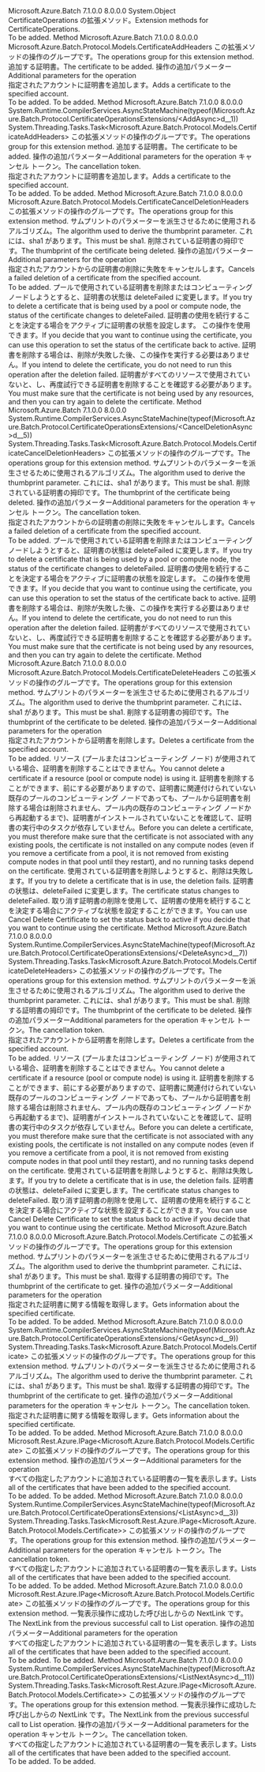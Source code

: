 <Type Name="CertificateOperationsExtensions" FullName="Microsoft.Azure.Batch.Protocol.CertificateOperationsExtensions">
  <TypeSignature Language="C#" Value="public static class CertificateOperationsExtensions" />
  <TypeSignature Language="ILAsm" Value=".class public auto ansi abstract sealed beforefieldinit CertificateOperationsExtensions extends System.Object" />
  <TypeSignature Language="DocId" Value="T:Microsoft.Azure.Batch.Protocol.CertificateOperationsExtensions" />
  <TypeSignature Language="VB.NET" Value="Public Module CertificateOperationsExtensions" />
  <TypeSignature Language="F#" Value="type CertificateOperationsExtensions = class" />
  <AssemblyInfo>
    <AssemblyName>Microsoft.Azure.Batch</AssemblyName>
    <AssemblyVersion>7.1.0.0</AssemblyVersion>
    <AssemblyVersion>8.0.0.0</AssemblyVersion>
  </AssemblyInfo>
  <Base>
    <BaseTypeName>System.Object</BaseTypeName>
  </Base>
  <Interfaces />
  <Docs>
    <summary>
            <span data-ttu-id="1b893-101">CertificateOperations の拡張メソッド。</span><span class="sxs-lookup"><span data-stu-id="1b893-101">Extension methods for CertificateOperations.</span></span>
            </summary>
    <remarks>To be added.</remarks>
  </Docs>
  <Members>
    <Member MemberName="Add">
      <MemberSignature Language="C#" Value="public static Microsoft.Azure.Batch.Protocol.Models.CertificateAddHeaders Add (this Microsoft.Azure.Batch.Protocol.ICertificateOperations operations, Microsoft.Azure.Batch.Protocol.Models.CertificateAddParameter certificate, Microsoft.Azure.Batch.Protocol.Models.CertificateAddOptions certificateAddOptions = null);" />
      <MemberSignature Language="ILAsm" Value=".method public static hidebysig class Microsoft.Azure.Batch.Protocol.Models.CertificateAddHeaders Add(class Microsoft.Azure.Batch.Protocol.ICertificateOperations operations, class Microsoft.Azure.Batch.Protocol.Models.CertificateAddParameter certificate, class Microsoft.Azure.Batch.Protocol.Models.CertificateAddOptions certificateAddOptions) cil managed" />
      <MemberSignature Language="DocId" Value="M:Microsoft.Azure.Batch.Protocol.CertificateOperationsExtensions.Add(Microsoft.Azure.Batch.Protocol.ICertificateOperations,Microsoft.Azure.Batch.Protocol.Models.CertificateAddParameter,Microsoft.Azure.Batch.Protocol.Models.CertificateAddOptions)" />
      <MemberSignature Language="F#" Value="static member Add : Microsoft.Azure.Batch.Protocol.ICertificateOperations * Microsoft.Azure.Batch.Protocol.Models.CertificateAddParameter * Microsoft.Azure.Batch.Protocol.Models.CertificateAddOptions -&gt; Microsoft.Azure.Batch.Protocol.Models.CertificateAddHeaders" Usage="Microsoft.Azure.Batch.Protocol.CertificateOperationsExtensions.Add (operations, certificate, certificateAddOptions)" />
      <MemberType>Method</MemberType>
      <AssemblyInfo>
        <AssemblyName>Microsoft.Azure.Batch</AssemblyName>
        <AssemblyVersion>7.1.0.0</AssemblyVersion>
        <AssemblyVersion>8.0.0.0</AssemblyVersion>
      </AssemblyInfo>
      <ReturnValue>
        <ReturnType>Microsoft.Azure.Batch.Protocol.Models.CertificateAddHeaders</ReturnType>
      </ReturnValue>
      <Parameters>
        <Parameter Name="operations" Type="Microsoft.Azure.Batch.Protocol.ICertificateOperations" RefType="this" />
        <Parameter Name="certificate" Type="Microsoft.Azure.Batch.Protocol.Models.CertificateAddParameter" />
        <Parameter Name="certificateAddOptions" Type="Microsoft.Azure.Batch.Protocol.Models.CertificateAddOptions" />
      </Parameters>
      <Docs>
        <param name="operations">
            <span data-ttu-id="1b893-102">この拡張メソッドの操作のグループです。</span><span class="sxs-lookup"><span data-stu-id="1b893-102">The operations group for this extension method.</span></span>
            </param>
        <param name="certificate">
            <span data-ttu-id="1b893-103">追加する証明書。</span><span class="sxs-lookup"><span data-stu-id="1b893-103">The certificate to be added.</span></span>
            </param>
        <param name="certificateAddOptions">
            <span data-ttu-id="1b893-104">操作の追加パラメーター</span><span class="sxs-lookup"><span data-stu-id="1b893-104">Additional parameters for the operation</span></span>
            </param>
        <summary>
            <span data-ttu-id="1b893-105">指定されたアカウントに証明書を追加します。</span><span class="sxs-lookup"><span data-stu-id="1b893-105">Adds a certificate to the specified account.</span></span>
            </summary>
        <returns>To be added.</returns>
        <remarks>To be added.</remarks>
      </Docs>
    </Member>
    <Member MemberName="AddAsync">
      <MemberSignature Language="C#" Value="public static System.Threading.Tasks.Task&lt;Microsoft.Azure.Batch.Protocol.Models.CertificateAddHeaders&gt; AddAsync (this Microsoft.Azure.Batch.Protocol.ICertificateOperations operations, Microsoft.Azure.Batch.Protocol.Models.CertificateAddParameter certificate, Microsoft.Azure.Batch.Protocol.Models.CertificateAddOptions certificateAddOptions = null, System.Threading.CancellationToken cancellationToken = null);" />
      <MemberSignature Language="ILAsm" Value=".method public static hidebysig class System.Threading.Tasks.Task`1&lt;class Microsoft.Azure.Batch.Protocol.Models.CertificateAddHeaders&gt; AddAsync(class Microsoft.Azure.Batch.Protocol.ICertificateOperations operations, class Microsoft.Azure.Batch.Protocol.Models.CertificateAddParameter certificate, class Microsoft.Azure.Batch.Protocol.Models.CertificateAddOptions certificateAddOptions, valuetype System.Threading.CancellationToken cancellationToken) cil managed" />
      <MemberSignature Language="DocId" Value="M:Microsoft.Azure.Batch.Protocol.CertificateOperationsExtensions.AddAsync(Microsoft.Azure.Batch.Protocol.ICertificateOperations,Microsoft.Azure.Batch.Protocol.Models.CertificateAddParameter,Microsoft.Azure.Batch.Protocol.Models.CertificateAddOptions,System.Threading.CancellationToken)" />
      <MemberSignature Language="F#" Value="static member AddAsync : Microsoft.Azure.Batch.Protocol.ICertificateOperations * Microsoft.Azure.Batch.Protocol.Models.CertificateAddParameter * Microsoft.Azure.Batch.Protocol.Models.CertificateAddOptions * System.Threading.CancellationToken -&gt; System.Threading.Tasks.Task&lt;Microsoft.Azure.Batch.Protocol.Models.CertificateAddHeaders&gt;" Usage="Microsoft.Azure.Batch.Protocol.CertificateOperationsExtensions.AddAsync (operations, certificate, certificateAddOptions, cancellationToken)" />
      <MemberType>Method</MemberType>
      <AssemblyInfo>
        <AssemblyName>Microsoft.Azure.Batch</AssemblyName>
        <AssemblyVersion>7.1.0.0</AssemblyVersion>
        <AssemblyVersion>8.0.0.0</AssemblyVersion>
      </AssemblyInfo>
      <Attributes>
        <Attribute>
          <AttributeName>System.Runtime.CompilerServices.AsyncStateMachine(typeof(Microsoft.Azure.Batch.Protocol.CertificateOperationsExtensions/&lt;AddAsync&gt;d__1))</AttributeName>
        </Attribute>
      </Attributes>
      <ReturnValue>
        <ReturnType>System.Threading.Tasks.Task&lt;Microsoft.Azure.Batch.Protocol.Models.CertificateAddHeaders&gt;</ReturnType>
      </ReturnValue>
      <Parameters>
        <Parameter Name="operations" Type="Microsoft.Azure.Batch.Protocol.ICertificateOperations" RefType="this" />
        <Parameter Name="certificate" Type="Microsoft.Azure.Batch.Protocol.Models.CertificateAddParameter" />
        <Parameter Name="certificateAddOptions" Type="Microsoft.Azure.Batch.Protocol.Models.CertificateAddOptions" />
        <Parameter Name="cancellationToken" Type="System.Threading.CancellationToken" />
      </Parameters>
      <Docs>
        <param name="operations">
            <span data-ttu-id="1b893-106">この拡張メソッドの操作のグループです。</span><span class="sxs-lookup"><span data-stu-id="1b893-106">The operations group for this extension method.</span></span>
            </param>
        <param name="certificate">
            <span data-ttu-id="1b893-107">追加する証明書。</span><span class="sxs-lookup"><span data-stu-id="1b893-107">The certificate to be added.</span></span>
            </param>
        <param name="certificateAddOptions">
            <span data-ttu-id="1b893-108">操作の追加パラメーター</span><span class="sxs-lookup"><span data-stu-id="1b893-108">Additional parameters for the operation</span></span>
            </param>
        <param name="cancellationToken">
            <span data-ttu-id="1b893-109">キャンセル トークン。</span><span class="sxs-lookup"><span data-stu-id="1b893-109">The cancellation token.</span></span>
            </param>
        <summary>
            <span data-ttu-id="1b893-110">指定されたアカウントに証明書を追加します。</span><span class="sxs-lookup"><span data-stu-id="1b893-110">Adds a certificate to the specified account.</span></span>
            </summary>
        <returns>To be added.</returns>
        <remarks>To be added.</remarks>
      </Docs>
    </Member>
    <Member MemberName="CancelDeletion">
      <MemberSignature Language="C#" Value="public static Microsoft.Azure.Batch.Protocol.Models.CertificateCancelDeletionHeaders CancelDeletion (this Microsoft.Azure.Batch.Protocol.ICertificateOperations operations, string thumbprintAlgorithm, string thumbprint, Microsoft.Azure.Batch.Protocol.Models.CertificateCancelDeletionOptions certificateCancelDeletionOptions = null);" />
      <MemberSignature Language="ILAsm" Value=".method public static hidebysig class Microsoft.Azure.Batch.Protocol.Models.CertificateCancelDeletionHeaders CancelDeletion(class Microsoft.Azure.Batch.Protocol.ICertificateOperations operations, string thumbprintAlgorithm, string thumbprint, class Microsoft.Azure.Batch.Protocol.Models.CertificateCancelDeletionOptions certificateCancelDeletionOptions) cil managed" />
      <MemberSignature Language="DocId" Value="M:Microsoft.Azure.Batch.Protocol.CertificateOperationsExtensions.CancelDeletion(Microsoft.Azure.Batch.Protocol.ICertificateOperations,System.String,System.String,Microsoft.Azure.Batch.Protocol.Models.CertificateCancelDeletionOptions)" />
      <MemberSignature Language="F#" Value="static member CancelDeletion : Microsoft.Azure.Batch.Protocol.ICertificateOperations * string * string * Microsoft.Azure.Batch.Protocol.Models.CertificateCancelDeletionOptions -&gt; Microsoft.Azure.Batch.Protocol.Models.CertificateCancelDeletionHeaders" Usage="Microsoft.Azure.Batch.Protocol.CertificateOperationsExtensions.CancelDeletion (operations, thumbprintAlgorithm, thumbprint, certificateCancelDeletionOptions)" />
      <MemberType>Method</MemberType>
      <AssemblyInfo>
        <AssemblyName>Microsoft.Azure.Batch</AssemblyName>
        <AssemblyVersion>7.1.0.0</AssemblyVersion>
        <AssemblyVersion>8.0.0.0</AssemblyVersion>
      </AssemblyInfo>
      <ReturnValue>
        <ReturnType>Microsoft.Azure.Batch.Protocol.Models.CertificateCancelDeletionHeaders</ReturnType>
      </ReturnValue>
      <Parameters>
        <Parameter Name="operations" Type="Microsoft.Azure.Batch.Protocol.ICertificateOperations" RefType="this" />
        <Parameter Name="thumbprintAlgorithm" Type="System.String" />
        <Parameter Name="thumbprint" Type="System.String" />
        <Parameter Name="certificateCancelDeletionOptions" Type="Microsoft.Azure.Batch.Protocol.Models.CertificateCancelDeletionOptions" />
      </Parameters>
      <Docs>
        <param name="operations">
            <span data-ttu-id="1b893-111">この拡張メソッドの操作のグループです。</span><span class="sxs-lookup"><span data-stu-id="1b893-111">The operations group for this extension method.</span></span>
            </param>
        <param name="thumbprintAlgorithm">
            <span data-ttu-id="1b893-112">サムプリントのパラメーターを派生させるために使用されるアルゴリズム。</span><span class="sxs-lookup"><span data-stu-id="1b893-112">The algorithm used to derive the thumbprint parameter.</span></span> <span data-ttu-id="1b893-113">これには、sha1 があります。</span><span class="sxs-lookup"><span data-stu-id="1b893-113">This must be sha1.</span></span>
            </param>
        <param name="thumbprint">
            <span data-ttu-id="1b893-114">削除されている証明書の拇印です。</span><span class="sxs-lookup"><span data-stu-id="1b893-114">The thumbprint of the certificate being deleted.</span></span>
            </param>
        <param name="certificateCancelDeletionOptions">
            <span data-ttu-id="1b893-115">操作の追加パラメーター</span><span class="sxs-lookup"><span data-stu-id="1b893-115">Additional parameters for the operation</span></span>
            </param>
        <summary>
            <span data-ttu-id="1b893-116">指定されたアカウントからの証明書の削除に失敗をキャンセルします。</span><span class="sxs-lookup"><span data-stu-id="1b893-116">Cancels a failed deletion of a certificate from the specified account.</span></span>
            </summary>
        <returns>To be added.</returns>
        <remarks>
            <span data-ttu-id="1b893-117">プールで使用されている証明書を削除またはコンピューティング ノードしようとすると、証明書の状態は deleteFailed に変更します。</span><span class="sxs-lookup"><span data-stu-id="1b893-117">If you try to delete a certificate that is being used by a pool or compute node, the status of the certificate changes to deleteFailed.</span></span> <span data-ttu-id="1b893-118">証明書の使用を続行することを決定する場合をアクティブに証明書の状態を設定します。 この操作を使用できます。</span><span class="sxs-lookup"><span data-stu-id="1b893-118">If you decide that you want to continue using the certificate, you can use this operation to set the status of the certificate back to active.</span></span> <span data-ttu-id="1b893-119">証明書を削除する場合は、削除が失敗した後、この操作を実行する必要はありません。</span><span class="sxs-lookup"><span data-stu-id="1b893-119">If you intend to delete the certificate, you do not need to run this operation after the deletion failed.</span></span> <span data-ttu-id="1b893-120">証明書がすべてのリソースで使用されていないと、し、再度試行できる証明書を削除することを確認する必要があります。</span><span class="sxs-lookup"><span data-stu-id="1b893-120">You must make sure that the certificate is not being used by any resources, and then you can try again to delete the certificate.</span></span>
            </remarks>
      </Docs>
    </Member>
    <Member MemberName="CancelDeletionAsync">
      <MemberSignature Language="C#" Value="public static System.Threading.Tasks.Task&lt;Microsoft.Azure.Batch.Protocol.Models.CertificateCancelDeletionHeaders&gt; CancelDeletionAsync (this Microsoft.Azure.Batch.Protocol.ICertificateOperations operations, string thumbprintAlgorithm, string thumbprint, Microsoft.Azure.Batch.Protocol.Models.CertificateCancelDeletionOptions certificateCancelDeletionOptions = null, System.Threading.CancellationToken cancellationToken = null);" />
      <MemberSignature Language="ILAsm" Value=".method public static hidebysig class System.Threading.Tasks.Task`1&lt;class Microsoft.Azure.Batch.Protocol.Models.CertificateCancelDeletionHeaders&gt; CancelDeletionAsync(class Microsoft.Azure.Batch.Protocol.ICertificateOperations operations, string thumbprintAlgorithm, string thumbprint, class Microsoft.Azure.Batch.Protocol.Models.CertificateCancelDeletionOptions certificateCancelDeletionOptions, valuetype System.Threading.CancellationToken cancellationToken) cil managed" />
      <MemberSignature Language="DocId" Value="M:Microsoft.Azure.Batch.Protocol.CertificateOperationsExtensions.CancelDeletionAsync(Microsoft.Azure.Batch.Protocol.ICertificateOperations,System.String,System.String,Microsoft.Azure.Batch.Protocol.Models.CertificateCancelDeletionOptions,System.Threading.CancellationToken)" />
      <MemberSignature Language="F#" Value="static member CancelDeletionAsync : Microsoft.Azure.Batch.Protocol.ICertificateOperations * string * string * Microsoft.Azure.Batch.Protocol.Models.CertificateCancelDeletionOptions * System.Threading.CancellationToken -&gt; System.Threading.Tasks.Task&lt;Microsoft.Azure.Batch.Protocol.Models.CertificateCancelDeletionHeaders&gt;" Usage="Microsoft.Azure.Batch.Protocol.CertificateOperationsExtensions.CancelDeletionAsync (operations, thumbprintAlgorithm, thumbprint, certificateCancelDeletionOptions, cancellationToken)" />
      <MemberType>Method</MemberType>
      <AssemblyInfo>
        <AssemblyName>Microsoft.Azure.Batch</AssemblyName>
        <AssemblyVersion>7.1.0.0</AssemblyVersion>
        <AssemblyVersion>8.0.0.0</AssemblyVersion>
      </AssemblyInfo>
      <Attributes>
        <Attribute>
          <AttributeName>System.Runtime.CompilerServices.AsyncStateMachine(typeof(Microsoft.Azure.Batch.Protocol.CertificateOperationsExtensions/&lt;CancelDeletionAsync&gt;d__5))</AttributeName>
        </Attribute>
      </Attributes>
      <ReturnValue>
        <ReturnType>System.Threading.Tasks.Task&lt;Microsoft.Azure.Batch.Protocol.Models.CertificateCancelDeletionHeaders&gt;</ReturnType>
      </ReturnValue>
      <Parameters>
        <Parameter Name="operations" Type="Microsoft.Azure.Batch.Protocol.ICertificateOperations" RefType="this" />
        <Parameter Name="thumbprintAlgorithm" Type="System.String" />
        <Parameter Name="thumbprint" Type="System.String" />
        <Parameter Name="certificateCancelDeletionOptions" Type="Microsoft.Azure.Batch.Protocol.Models.CertificateCancelDeletionOptions" />
        <Parameter Name="cancellationToken" Type="System.Threading.CancellationToken" />
      </Parameters>
      <Docs>
        <param name="operations">
            <span data-ttu-id="1b893-121">この拡張メソッドの操作のグループです。</span><span class="sxs-lookup"><span data-stu-id="1b893-121">The operations group for this extension method.</span></span>
            </param>
        <param name="thumbprintAlgorithm">
            <span data-ttu-id="1b893-122">サムプリントのパラメーターを派生させるために使用されるアルゴリズム。</span><span class="sxs-lookup"><span data-stu-id="1b893-122">The algorithm used to derive the thumbprint parameter.</span></span> <span data-ttu-id="1b893-123">これには、sha1 があります。</span><span class="sxs-lookup"><span data-stu-id="1b893-123">This must be sha1.</span></span>
            </param>
        <param name="thumbprint">
            <span data-ttu-id="1b893-124">削除されている証明書の拇印です。</span><span class="sxs-lookup"><span data-stu-id="1b893-124">The thumbprint of the certificate being deleted.</span></span>
            </param>
        <param name="certificateCancelDeletionOptions">
            <span data-ttu-id="1b893-125">操作の追加パラメーター</span><span class="sxs-lookup"><span data-stu-id="1b893-125">Additional parameters for the operation</span></span>
            </param>
        <param name="cancellationToken">
            <span data-ttu-id="1b893-126">キャンセル トークン。</span><span class="sxs-lookup"><span data-stu-id="1b893-126">The cancellation token.</span></span>
            </param>
        <summary>
            <span data-ttu-id="1b893-127">指定されたアカウントからの証明書の削除に失敗をキャンセルします。</span><span class="sxs-lookup"><span data-stu-id="1b893-127">Cancels a failed deletion of a certificate from the specified account.</span></span>
            </summary>
        <returns>To be added.</returns>
        <remarks>
            <span data-ttu-id="1b893-128">プールで使用されている証明書を削除またはコンピューティング ノードしようとすると、証明書の状態は deleteFailed に変更します。</span><span class="sxs-lookup"><span data-stu-id="1b893-128">If you try to delete a certificate that is being used by a pool or compute node, the status of the certificate changes to deleteFailed.</span></span> <span data-ttu-id="1b893-129">証明書の使用を続行することを決定する場合をアクティブに証明書の状態を設定します。 この操作を使用できます。</span><span class="sxs-lookup"><span data-stu-id="1b893-129">If you decide that you want to continue using the certificate, you can use this operation to set the status of the certificate back to active.</span></span> <span data-ttu-id="1b893-130">証明書を削除する場合は、削除が失敗した後、この操作を実行する必要はありません。</span><span class="sxs-lookup"><span data-stu-id="1b893-130">If you intend to delete the certificate, you do not need to run this operation after the deletion failed.</span></span> <span data-ttu-id="1b893-131">証明書がすべてのリソースで使用されていないと、し、再度試行できる証明書を削除することを確認する必要があります。</span><span class="sxs-lookup"><span data-stu-id="1b893-131">You must make sure that the certificate is not being used by any resources, and then you can try again to delete the certificate.</span></span>
            </remarks>
      </Docs>
    </Member>
    <Member MemberName="Delete">
      <MemberSignature Language="C#" Value="public static Microsoft.Azure.Batch.Protocol.Models.CertificateDeleteHeaders Delete (this Microsoft.Azure.Batch.Protocol.ICertificateOperations operations, string thumbprintAlgorithm, string thumbprint, Microsoft.Azure.Batch.Protocol.Models.CertificateDeleteOptions certificateDeleteOptions = null);" />
      <MemberSignature Language="ILAsm" Value=".method public static hidebysig class Microsoft.Azure.Batch.Protocol.Models.CertificateDeleteHeaders Delete(class Microsoft.Azure.Batch.Protocol.ICertificateOperations operations, string thumbprintAlgorithm, string thumbprint, class Microsoft.Azure.Batch.Protocol.Models.CertificateDeleteOptions certificateDeleteOptions) cil managed" />
      <MemberSignature Language="DocId" Value="M:Microsoft.Azure.Batch.Protocol.CertificateOperationsExtensions.Delete(Microsoft.Azure.Batch.Protocol.ICertificateOperations,System.String,System.String,Microsoft.Azure.Batch.Protocol.Models.CertificateDeleteOptions)" />
      <MemberSignature Language="F#" Value="static member Delete : Microsoft.Azure.Batch.Protocol.ICertificateOperations * string * string * Microsoft.Azure.Batch.Protocol.Models.CertificateDeleteOptions -&gt; Microsoft.Azure.Batch.Protocol.Models.CertificateDeleteHeaders" Usage="Microsoft.Azure.Batch.Protocol.CertificateOperationsExtensions.Delete (operations, thumbprintAlgorithm, thumbprint, certificateDeleteOptions)" />
      <MemberType>Method</MemberType>
      <AssemblyInfo>
        <AssemblyName>Microsoft.Azure.Batch</AssemblyName>
        <AssemblyVersion>7.1.0.0</AssemblyVersion>
        <AssemblyVersion>8.0.0.0</AssemblyVersion>
      </AssemblyInfo>
      <ReturnValue>
        <ReturnType>Microsoft.Azure.Batch.Protocol.Models.CertificateDeleteHeaders</ReturnType>
      </ReturnValue>
      <Parameters>
        <Parameter Name="operations" Type="Microsoft.Azure.Batch.Protocol.ICertificateOperations" RefType="this" />
        <Parameter Name="thumbprintAlgorithm" Type="System.String" />
        <Parameter Name="thumbprint" Type="System.String" />
        <Parameter Name="certificateDeleteOptions" Type="Microsoft.Azure.Batch.Protocol.Models.CertificateDeleteOptions" />
      </Parameters>
      <Docs>
        <param name="operations">
            <span data-ttu-id="1b893-132">この拡張メソッドの操作のグループです。</span><span class="sxs-lookup"><span data-stu-id="1b893-132">The operations group for this extension method.</span></span>
            </param>
        <param name="thumbprintAlgorithm">
            <span data-ttu-id="1b893-133">サムプリントのパラメーターを派生させるために使用されるアルゴリズム。</span><span class="sxs-lookup"><span data-stu-id="1b893-133">The algorithm used to derive the thumbprint parameter.</span></span> <span data-ttu-id="1b893-134">これには、sha1 があります。</span><span class="sxs-lookup"><span data-stu-id="1b893-134">This must be sha1.</span></span>
            </param>
        <param name="thumbprint">
            <span data-ttu-id="1b893-135">削除する証明書の拇印です。</span><span class="sxs-lookup"><span data-stu-id="1b893-135">The thumbprint of the certificate to be deleted.</span></span>
            </param>
        <param name="certificateDeleteOptions">
            <span data-ttu-id="1b893-136">操作の追加パラメーター</span><span class="sxs-lookup"><span data-stu-id="1b893-136">Additional parameters for the operation</span></span>
            </param>
        <summary>
            <span data-ttu-id="1b893-137">指定されたアカウントから証明書を削除します。</span><span class="sxs-lookup"><span data-stu-id="1b893-137">Deletes a certificate from the specified account.</span></span>
            </summary>
        <returns>To be added.</returns>
        <remarks>
            <span data-ttu-id="1b893-138">リソース (プールまたはコンピューティング ノード) が使用されている場合、証明書を削除することはできません。</span><span class="sxs-lookup"><span data-stu-id="1b893-138">You cannot delete a certificate if a resource (pool or compute node) is using it.</span></span> <span data-ttu-id="1b893-139">証明書を削除することができます、前にする必要がありますので、証明書に関連付けられていない既存のプールのコンピューティング ノードであっても、プールから証明書を削除する場合は削除されません、プール内の既存のコンピューティング ノードから再起動するまで)、証明書がインストールされていないことを確認して、証明書の実行中のタスクが依存していません。</span><span class="sxs-lookup"><span data-stu-id="1b893-139">Before you can delete a certificate, you must therefore make sure that the certificate is not associated with any existing pools, the certificate is not installed on any compute nodes (even if you remove a certificate from a pool, it is not removed from existing compute nodes in that pool until they restart), and no running tasks depend on the certificate.</span></span> <span data-ttu-id="1b893-140">使用されている証明書を削除しようとすると、削除は失敗します。</span><span class="sxs-lookup"><span data-stu-id="1b893-140">If you try to delete a certificate that is in use, the deletion fails.</span></span> <span data-ttu-id="1b893-141">証明書の状態は、deleteFailed に変更します。</span><span class="sxs-lookup"><span data-stu-id="1b893-141">The certificate status changes to deleteFailed.</span></span> <span data-ttu-id="1b893-142">取り消す証明書の削除を使用して、証明書の使用を続行することを決定する場合にアクティブな状態を設定することができます。</span><span class="sxs-lookup"><span data-stu-id="1b893-142">You can use Cancel Delete Certificate to set the status back to active if you decide that you want to continue using the certificate.</span></span>
            </remarks>
      </Docs>
    </Member>
    <Member MemberName="DeleteAsync">
      <MemberSignature Language="C#" Value="public static System.Threading.Tasks.Task&lt;Microsoft.Azure.Batch.Protocol.Models.CertificateDeleteHeaders&gt; DeleteAsync (this Microsoft.Azure.Batch.Protocol.ICertificateOperations operations, string thumbprintAlgorithm, string thumbprint, Microsoft.Azure.Batch.Protocol.Models.CertificateDeleteOptions certificateDeleteOptions = null, System.Threading.CancellationToken cancellationToken = null);" />
      <MemberSignature Language="ILAsm" Value=".method public static hidebysig class System.Threading.Tasks.Task`1&lt;class Microsoft.Azure.Batch.Protocol.Models.CertificateDeleteHeaders&gt; DeleteAsync(class Microsoft.Azure.Batch.Protocol.ICertificateOperations operations, string thumbprintAlgorithm, string thumbprint, class Microsoft.Azure.Batch.Protocol.Models.CertificateDeleteOptions certificateDeleteOptions, valuetype System.Threading.CancellationToken cancellationToken) cil managed" />
      <MemberSignature Language="DocId" Value="M:Microsoft.Azure.Batch.Protocol.CertificateOperationsExtensions.DeleteAsync(Microsoft.Azure.Batch.Protocol.ICertificateOperations,System.String,System.String,Microsoft.Azure.Batch.Protocol.Models.CertificateDeleteOptions,System.Threading.CancellationToken)" />
      <MemberSignature Language="F#" Value="static member DeleteAsync : Microsoft.Azure.Batch.Protocol.ICertificateOperations * string * string * Microsoft.Azure.Batch.Protocol.Models.CertificateDeleteOptions * System.Threading.CancellationToken -&gt; System.Threading.Tasks.Task&lt;Microsoft.Azure.Batch.Protocol.Models.CertificateDeleteHeaders&gt;" Usage="Microsoft.Azure.Batch.Protocol.CertificateOperationsExtensions.DeleteAsync (operations, thumbprintAlgorithm, thumbprint, certificateDeleteOptions, cancellationToken)" />
      <MemberType>Method</MemberType>
      <AssemblyInfo>
        <AssemblyName>Microsoft.Azure.Batch</AssemblyName>
        <AssemblyVersion>7.1.0.0</AssemblyVersion>
        <AssemblyVersion>8.0.0.0</AssemblyVersion>
      </AssemblyInfo>
      <Attributes>
        <Attribute>
          <AttributeName>System.Runtime.CompilerServices.AsyncStateMachine(typeof(Microsoft.Azure.Batch.Protocol.CertificateOperationsExtensions/&lt;DeleteAsync&gt;d__7))</AttributeName>
        </Attribute>
      </Attributes>
      <ReturnValue>
        <ReturnType>System.Threading.Tasks.Task&lt;Microsoft.Azure.Batch.Protocol.Models.CertificateDeleteHeaders&gt;</ReturnType>
      </ReturnValue>
      <Parameters>
        <Parameter Name="operations" Type="Microsoft.Azure.Batch.Protocol.ICertificateOperations" RefType="this" />
        <Parameter Name="thumbprintAlgorithm" Type="System.String" />
        <Parameter Name="thumbprint" Type="System.String" />
        <Parameter Name="certificateDeleteOptions" Type="Microsoft.Azure.Batch.Protocol.Models.CertificateDeleteOptions" />
        <Parameter Name="cancellationToken" Type="System.Threading.CancellationToken" />
      </Parameters>
      <Docs>
        <param name="operations">
            <span data-ttu-id="1b893-143">この拡張メソッドの操作のグループです。</span><span class="sxs-lookup"><span data-stu-id="1b893-143">The operations group for this extension method.</span></span>
            </param>
        <param name="thumbprintAlgorithm">
            <span data-ttu-id="1b893-144">サムプリントのパラメーターを派生させるために使用されるアルゴリズム。</span><span class="sxs-lookup"><span data-stu-id="1b893-144">The algorithm used to derive the thumbprint parameter.</span></span> <span data-ttu-id="1b893-145">これには、sha1 があります。</span><span class="sxs-lookup"><span data-stu-id="1b893-145">This must be sha1.</span></span>
            </param>
        <param name="thumbprint">
            <span data-ttu-id="1b893-146">削除する証明書の拇印です。</span><span class="sxs-lookup"><span data-stu-id="1b893-146">The thumbprint of the certificate to be deleted.</span></span>
            </param>
        <param name="certificateDeleteOptions">
            <span data-ttu-id="1b893-147">操作の追加パラメーター</span><span class="sxs-lookup"><span data-stu-id="1b893-147">Additional parameters for the operation</span></span>
            </param>
        <param name="cancellationToken">
            <span data-ttu-id="1b893-148">キャンセル トークン。</span><span class="sxs-lookup"><span data-stu-id="1b893-148">The cancellation token.</span></span>
            </param>
        <summary>
            <span data-ttu-id="1b893-149">指定されたアカウントから証明書を削除します。</span><span class="sxs-lookup"><span data-stu-id="1b893-149">Deletes a certificate from the specified account.</span></span>
            </summary>
        <returns>To be added.</returns>
        <remarks>
            <span data-ttu-id="1b893-150">リソース (プールまたはコンピューティング ノード) が使用されている場合、証明書を削除することはできません。</span><span class="sxs-lookup"><span data-stu-id="1b893-150">You cannot delete a certificate if a resource (pool or compute node) is using it.</span></span> <span data-ttu-id="1b893-151">証明書を削除することができます、前にする必要がありますので、証明書に関連付けられていない既存のプールのコンピューティング ノードであっても、プールから証明書を削除する場合は削除されません、プール内の既存のコンピューティング ノードから再起動するまで)、証明書がインストールされていないことを確認して、証明書の実行中のタスクが依存していません。</span><span class="sxs-lookup"><span data-stu-id="1b893-151">Before you can delete a certificate, you must therefore make sure that the certificate is not associated with any existing pools, the certificate is not installed on any compute nodes (even if you remove a certificate from a pool, it is not removed from existing compute nodes in that pool until they restart), and no running tasks depend on the certificate.</span></span> <span data-ttu-id="1b893-152">使用されている証明書を削除しようとすると、削除は失敗します。</span><span class="sxs-lookup"><span data-stu-id="1b893-152">If you try to delete a certificate that is in use, the deletion fails.</span></span> <span data-ttu-id="1b893-153">証明書の状態は、deleteFailed に変更します。</span><span class="sxs-lookup"><span data-stu-id="1b893-153">The certificate status changes to deleteFailed.</span></span> <span data-ttu-id="1b893-154">取り消す証明書の削除を使用して、証明書の使用を続行することを決定する場合にアクティブな状態を設定することができます。</span><span class="sxs-lookup"><span data-stu-id="1b893-154">You can use Cancel Delete Certificate to set the status back to active if you decide that you want to continue using the certificate.</span></span>
            </remarks>
      </Docs>
    </Member>
    <Member MemberName="Get">
      <MemberSignature Language="C#" Value="public static Microsoft.Azure.Batch.Protocol.Models.Certificate Get (this Microsoft.Azure.Batch.Protocol.ICertificateOperations operations, string thumbprintAlgorithm, string thumbprint, Microsoft.Azure.Batch.Protocol.Models.CertificateGetOptions certificateGetOptions = null);" />
      <MemberSignature Language="ILAsm" Value=".method public static hidebysig class Microsoft.Azure.Batch.Protocol.Models.Certificate Get(class Microsoft.Azure.Batch.Protocol.ICertificateOperations operations, string thumbprintAlgorithm, string thumbprint, class Microsoft.Azure.Batch.Protocol.Models.CertificateGetOptions certificateGetOptions) cil managed" />
      <MemberSignature Language="DocId" Value="M:Microsoft.Azure.Batch.Protocol.CertificateOperationsExtensions.Get(Microsoft.Azure.Batch.Protocol.ICertificateOperations,System.String,System.String,Microsoft.Azure.Batch.Protocol.Models.CertificateGetOptions)" />
      <MemberSignature Language="F#" Value="static member Get : Microsoft.Azure.Batch.Protocol.ICertificateOperations * string * string * Microsoft.Azure.Batch.Protocol.Models.CertificateGetOptions -&gt; Microsoft.Azure.Batch.Protocol.Models.Certificate" Usage="Microsoft.Azure.Batch.Protocol.CertificateOperationsExtensions.Get (operations, thumbprintAlgorithm, thumbprint, certificateGetOptions)" />
      <MemberType>Method</MemberType>
      <AssemblyInfo>
        <AssemblyName>Microsoft.Azure.Batch</AssemblyName>
        <AssemblyVersion>7.1.0.0</AssemblyVersion>
        <AssemblyVersion>8.0.0.0</AssemblyVersion>
      </AssemblyInfo>
      <ReturnValue>
        <ReturnType>Microsoft.Azure.Batch.Protocol.Models.Certificate</ReturnType>
      </ReturnValue>
      <Parameters>
        <Parameter Name="operations" Type="Microsoft.Azure.Batch.Protocol.ICertificateOperations" RefType="this" />
        <Parameter Name="thumbprintAlgorithm" Type="System.String" />
        <Parameter Name="thumbprint" Type="System.String" />
        <Parameter Name="certificateGetOptions" Type="Microsoft.Azure.Batch.Protocol.Models.CertificateGetOptions" />
      </Parameters>
      <Docs>
        <param name="operations">
            <span data-ttu-id="1b893-155">この拡張メソッドの操作のグループです。</span><span class="sxs-lookup"><span data-stu-id="1b893-155">The operations group for this extension method.</span></span>
            </param>
        <param name="thumbprintAlgorithm">
            <span data-ttu-id="1b893-156">サムプリントのパラメーターを派生させるために使用されるアルゴリズム。</span><span class="sxs-lookup"><span data-stu-id="1b893-156">The algorithm used to derive the thumbprint parameter.</span></span> <span data-ttu-id="1b893-157">これには、sha1 があります。</span><span class="sxs-lookup"><span data-stu-id="1b893-157">This must be sha1.</span></span>
            </param>
        <param name="thumbprint">
            <span data-ttu-id="1b893-158">取得する証明書の拇印です。</span><span class="sxs-lookup"><span data-stu-id="1b893-158">The thumbprint of the certificate to get.</span></span>
            </param>
        <param name="certificateGetOptions">
            <span data-ttu-id="1b893-159">操作の追加パラメーター</span><span class="sxs-lookup"><span data-stu-id="1b893-159">Additional parameters for the operation</span></span>
            </param>
        <summary>
            <span data-ttu-id="1b893-160">指定された証明書に関する情報を取得します。</span><span class="sxs-lookup"><span data-stu-id="1b893-160">Gets information about the specified certificate.</span></span>
            </summary>
        <returns>To be added.</returns>
        <remarks>To be added.</remarks>
      </Docs>
    </Member>
    <Member MemberName="GetAsync">
      <MemberSignature Language="C#" Value="public static System.Threading.Tasks.Task&lt;Microsoft.Azure.Batch.Protocol.Models.Certificate&gt; GetAsync (this Microsoft.Azure.Batch.Protocol.ICertificateOperations operations, string thumbprintAlgorithm, string thumbprint, Microsoft.Azure.Batch.Protocol.Models.CertificateGetOptions certificateGetOptions = null, System.Threading.CancellationToken cancellationToken = null);" />
      <MemberSignature Language="ILAsm" Value=".method public static hidebysig class System.Threading.Tasks.Task`1&lt;class Microsoft.Azure.Batch.Protocol.Models.Certificate&gt; GetAsync(class Microsoft.Azure.Batch.Protocol.ICertificateOperations operations, string thumbprintAlgorithm, string thumbprint, class Microsoft.Azure.Batch.Protocol.Models.CertificateGetOptions certificateGetOptions, valuetype System.Threading.CancellationToken cancellationToken) cil managed" />
      <MemberSignature Language="DocId" Value="M:Microsoft.Azure.Batch.Protocol.CertificateOperationsExtensions.GetAsync(Microsoft.Azure.Batch.Protocol.ICertificateOperations,System.String,System.String,Microsoft.Azure.Batch.Protocol.Models.CertificateGetOptions,System.Threading.CancellationToken)" />
      <MemberSignature Language="F#" Value="static member GetAsync : Microsoft.Azure.Batch.Protocol.ICertificateOperations * string * string * Microsoft.Azure.Batch.Protocol.Models.CertificateGetOptions * System.Threading.CancellationToken -&gt; System.Threading.Tasks.Task&lt;Microsoft.Azure.Batch.Protocol.Models.Certificate&gt;" Usage="Microsoft.Azure.Batch.Protocol.CertificateOperationsExtensions.GetAsync (operations, thumbprintAlgorithm, thumbprint, certificateGetOptions, cancellationToken)" />
      <MemberType>Method</MemberType>
      <AssemblyInfo>
        <AssemblyName>Microsoft.Azure.Batch</AssemblyName>
        <AssemblyVersion>7.1.0.0</AssemblyVersion>
        <AssemblyVersion>8.0.0.0</AssemblyVersion>
      </AssemblyInfo>
      <Attributes>
        <Attribute>
          <AttributeName>System.Runtime.CompilerServices.AsyncStateMachine(typeof(Microsoft.Azure.Batch.Protocol.CertificateOperationsExtensions/&lt;GetAsync&gt;d__9))</AttributeName>
        </Attribute>
      </Attributes>
      <ReturnValue>
        <ReturnType>System.Threading.Tasks.Task&lt;Microsoft.Azure.Batch.Protocol.Models.Certificate&gt;</ReturnType>
      </ReturnValue>
      <Parameters>
        <Parameter Name="operations" Type="Microsoft.Azure.Batch.Protocol.ICertificateOperations" RefType="this" />
        <Parameter Name="thumbprintAlgorithm" Type="System.String" />
        <Parameter Name="thumbprint" Type="System.String" />
        <Parameter Name="certificateGetOptions" Type="Microsoft.Azure.Batch.Protocol.Models.CertificateGetOptions" />
        <Parameter Name="cancellationToken" Type="System.Threading.CancellationToken" />
      </Parameters>
      <Docs>
        <param name="operations">
            <span data-ttu-id="1b893-161">この拡張メソッドの操作のグループです。</span><span class="sxs-lookup"><span data-stu-id="1b893-161">The operations group for this extension method.</span></span>
            </param>
        <param name="thumbprintAlgorithm">
            <span data-ttu-id="1b893-162">サムプリントのパラメーターを派生させるために使用されるアルゴリズム。</span><span class="sxs-lookup"><span data-stu-id="1b893-162">The algorithm used to derive the thumbprint parameter.</span></span> <span data-ttu-id="1b893-163">これには、sha1 があります。</span><span class="sxs-lookup"><span data-stu-id="1b893-163">This must be sha1.</span></span>
            </param>
        <param name="thumbprint">
            <span data-ttu-id="1b893-164">取得する証明書の拇印です。</span><span class="sxs-lookup"><span data-stu-id="1b893-164">The thumbprint of the certificate to get.</span></span>
            </param>
        <param name="certificateGetOptions">
            <span data-ttu-id="1b893-165">操作の追加パラメーター</span><span class="sxs-lookup"><span data-stu-id="1b893-165">Additional parameters for the operation</span></span>
            </param>
        <param name="cancellationToken">
            <span data-ttu-id="1b893-166">キャンセル トークン。</span><span class="sxs-lookup"><span data-stu-id="1b893-166">The cancellation token.</span></span>
            </param>
        <summary>
            <span data-ttu-id="1b893-167">指定された証明書に関する情報を取得します。</span><span class="sxs-lookup"><span data-stu-id="1b893-167">Gets information about the specified certificate.</span></span>
            </summary>
        <returns>To be added.</returns>
        <remarks>To be added.</remarks>
      </Docs>
    </Member>
    <Member MemberName="List">
      <MemberSignature Language="C#" Value="public static Microsoft.Rest.Azure.IPage&lt;Microsoft.Azure.Batch.Protocol.Models.Certificate&gt; List (this Microsoft.Azure.Batch.Protocol.ICertificateOperations operations, Microsoft.Azure.Batch.Protocol.Models.CertificateListOptions certificateListOptions = null);" />
      <MemberSignature Language="ILAsm" Value=".method public static hidebysig class Microsoft.Rest.Azure.IPage`1&lt;class Microsoft.Azure.Batch.Protocol.Models.Certificate&gt; List(class Microsoft.Azure.Batch.Protocol.ICertificateOperations operations, class Microsoft.Azure.Batch.Protocol.Models.CertificateListOptions certificateListOptions) cil managed" />
      <MemberSignature Language="DocId" Value="M:Microsoft.Azure.Batch.Protocol.CertificateOperationsExtensions.List(Microsoft.Azure.Batch.Protocol.ICertificateOperations,Microsoft.Azure.Batch.Protocol.Models.CertificateListOptions)" />
      <MemberSignature Language="F#" Value="static member List : Microsoft.Azure.Batch.Protocol.ICertificateOperations * Microsoft.Azure.Batch.Protocol.Models.CertificateListOptions -&gt; Microsoft.Rest.Azure.IPage&lt;Microsoft.Azure.Batch.Protocol.Models.Certificate&gt;" Usage="Microsoft.Azure.Batch.Protocol.CertificateOperationsExtensions.List (operations, certificateListOptions)" />
      <MemberType>Method</MemberType>
      <AssemblyInfo>
        <AssemblyName>Microsoft.Azure.Batch</AssemblyName>
        <AssemblyVersion>7.1.0.0</AssemblyVersion>
        <AssemblyVersion>8.0.0.0</AssemblyVersion>
      </AssemblyInfo>
      <ReturnValue>
        <ReturnType>Microsoft.Rest.Azure.IPage&lt;Microsoft.Azure.Batch.Protocol.Models.Certificate&gt;</ReturnType>
      </ReturnValue>
      <Parameters>
        <Parameter Name="operations" Type="Microsoft.Azure.Batch.Protocol.ICertificateOperations" RefType="this" />
        <Parameter Name="certificateListOptions" Type="Microsoft.Azure.Batch.Protocol.Models.CertificateListOptions" />
      </Parameters>
      <Docs>
        <param name="operations">
            <span data-ttu-id="1b893-168">この拡張メソッドの操作のグループです。</span><span class="sxs-lookup"><span data-stu-id="1b893-168">The operations group for this extension method.</span></span>
            </param>
        <param name="certificateListOptions">
            <span data-ttu-id="1b893-169">操作の追加パラメーター</span><span class="sxs-lookup"><span data-stu-id="1b893-169">Additional parameters for the operation</span></span>
            </param>
        <summary>
            <span data-ttu-id="1b893-170">すべての指定したアカウントに追加されている証明書の一覧を表示します。</span><span class="sxs-lookup"><span data-stu-id="1b893-170">Lists all of the certificates that have been added to the specified account.</span></span>
            </summary>
        <returns>To be added.</returns>
        <remarks>To be added.</remarks>
      </Docs>
    </Member>
    <Member MemberName="ListAsync">
      <MemberSignature Language="C#" Value="public static System.Threading.Tasks.Task&lt;Microsoft.Rest.Azure.IPage&lt;Microsoft.Azure.Batch.Protocol.Models.Certificate&gt;&gt; ListAsync (this Microsoft.Azure.Batch.Protocol.ICertificateOperations operations, Microsoft.Azure.Batch.Protocol.Models.CertificateListOptions certificateListOptions = null, System.Threading.CancellationToken cancellationToken = null);" />
      <MemberSignature Language="ILAsm" Value=".method public static hidebysig class System.Threading.Tasks.Task`1&lt;class Microsoft.Rest.Azure.IPage`1&lt;class Microsoft.Azure.Batch.Protocol.Models.Certificate&gt;&gt; ListAsync(class Microsoft.Azure.Batch.Protocol.ICertificateOperations operations, class Microsoft.Azure.Batch.Protocol.Models.CertificateListOptions certificateListOptions, valuetype System.Threading.CancellationToken cancellationToken) cil managed" />
      <MemberSignature Language="DocId" Value="M:Microsoft.Azure.Batch.Protocol.CertificateOperationsExtensions.ListAsync(Microsoft.Azure.Batch.Protocol.ICertificateOperations,Microsoft.Azure.Batch.Protocol.Models.CertificateListOptions,System.Threading.CancellationToken)" />
      <MemberSignature Language="F#" Value="static member ListAsync : Microsoft.Azure.Batch.Protocol.ICertificateOperations * Microsoft.Azure.Batch.Protocol.Models.CertificateListOptions * System.Threading.CancellationToken -&gt; System.Threading.Tasks.Task&lt;Microsoft.Rest.Azure.IPage&lt;Microsoft.Azure.Batch.Protocol.Models.Certificate&gt;&gt;" Usage="Microsoft.Azure.Batch.Protocol.CertificateOperationsExtensions.ListAsync (operations, certificateListOptions, cancellationToken)" />
      <MemberType>Method</MemberType>
      <AssemblyInfo>
        <AssemblyName>Microsoft.Azure.Batch</AssemblyName>
        <AssemblyVersion>7.1.0.0</AssemblyVersion>
        <AssemblyVersion>8.0.0.0</AssemblyVersion>
      </AssemblyInfo>
      <Attributes>
        <Attribute>
          <AttributeName>System.Runtime.CompilerServices.AsyncStateMachine(typeof(Microsoft.Azure.Batch.Protocol.CertificateOperationsExtensions/&lt;ListAsync&gt;d__3))</AttributeName>
        </Attribute>
      </Attributes>
      <ReturnValue>
        <ReturnType>System.Threading.Tasks.Task&lt;Microsoft.Rest.Azure.IPage&lt;Microsoft.Azure.Batch.Protocol.Models.Certificate&gt;&gt;</ReturnType>
      </ReturnValue>
      <Parameters>
        <Parameter Name="operations" Type="Microsoft.Azure.Batch.Protocol.ICertificateOperations" RefType="this" />
        <Parameter Name="certificateListOptions" Type="Microsoft.Azure.Batch.Protocol.Models.CertificateListOptions" />
        <Parameter Name="cancellationToken" Type="System.Threading.CancellationToken" />
      </Parameters>
      <Docs>
        <param name="operations">
            <span data-ttu-id="1b893-171">この拡張メソッドの操作のグループです。</span><span class="sxs-lookup"><span data-stu-id="1b893-171">The operations group for this extension method.</span></span>
            </param>
        <param name="certificateListOptions">
            <span data-ttu-id="1b893-172">操作の追加パラメーター</span><span class="sxs-lookup"><span data-stu-id="1b893-172">Additional parameters for the operation</span></span>
            </param>
        <param name="cancellationToken">
            <span data-ttu-id="1b893-173">キャンセル トークン。</span><span class="sxs-lookup"><span data-stu-id="1b893-173">The cancellation token.</span></span>
            </param>
        <summary>
            <span data-ttu-id="1b893-174">すべての指定したアカウントに追加されている証明書の一覧を表示します。</span><span class="sxs-lookup"><span data-stu-id="1b893-174">Lists all of the certificates that have been added to the specified account.</span></span>
            </summary>
        <returns>To be added.</returns>
        <remarks>To be added.</remarks>
      </Docs>
    </Member>
    <Member MemberName="ListNext">
      <MemberSignature Language="C#" Value="public static Microsoft.Rest.Azure.IPage&lt;Microsoft.Azure.Batch.Protocol.Models.Certificate&gt; ListNext (this Microsoft.Azure.Batch.Protocol.ICertificateOperations operations, string nextPageLink, Microsoft.Azure.Batch.Protocol.Models.CertificateListNextOptions certificateListNextOptions = null);" />
      <MemberSignature Language="ILAsm" Value=".method public static hidebysig class Microsoft.Rest.Azure.IPage`1&lt;class Microsoft.Azure.Batch.Protocol.Models.Certificate&gt; ListNext(class Microsoft.Azure.Batch.Protocol.ICertificateOperations operations, string nextPageLink, class Microsoft.Azure.Batch.Protocol.Models.CertificateListNextOptions certificateListNextOptions) cil managed" />
      <MemberSignature Language="DocId" Value="M:Microsoft.Azure.Batch.Protocol.CertificateOperationsExtensions.ListNext(Microsoft.Azure.Batch.Protocol.ICertificateOperations,System.String,Microsoft.Azure.Batch.Protocol.Models.CertificateListNextOptions)" />
      <MemberSignature Language="F#" Value="static member ListNext : Microsoft.Azure.Batch.Protocol.ICertificateOperations * string * Microsoft.Azure.Batch.Protocol.Models.CertificateListNextOptions -&gt; Microsoft.Rest.Azure.IPage&lt;Microsoft.Azure.Batch.Protocol.Models.Certificate&gt;" Usage="Microsoft.Azure.Batch.Protocol.CertificateOperationsExtensions.ListNext (operations, nextPageLink, certificateListNextOptions)" />
      <MemberType>Method</MemberType>
      <AssemblyInfo>
        <AssemblyName>Microsoft.Azure.Batch</AssemblyName>
        <AssemblyVersion>7.1.0.0</AssemblyVersion>
        <AssemblyVersion>8.0.0.0</AssemblyVersion>
      </AssemblyInfo>
      <ReturnValue>
        <ReturnType>Microsoft.Rest.Azure.IPage&lt;Microsoft.Azure.Batch.Protocol.Models.Certificate&gt;</ReturnType>
      </ReturnValue>
      <Parameters>
        <Parameter Name="operations" Type="Microsoft.Azure.Batch.Protocol.ICertificateOperations" RefType="this" />
        <Parameter Name="nextPageLink" Type="System.String" />
        <Parameter Name="certificateListNextOptions" Type="Microsoft.Azure.Batch.Protocol.Models.CertificateListNextOptions" />
      </Parameters>
      <Docs>
        <param name="operations">
            <span data-ttu-id="1b893-175">この拡張メソッドの操作のグループです。</span><span class="sxs-lookup"><span data-stu-id="1b893-175">The operations group for this extension method.</span></span>
            </param>
        <param name="nextPageLink">
            <span data-ttu-id="1b893-176">一覧表示操作に成功した呼び出しからの NextLink です。</span><span class="sxs-lookup"><span data-stu-id="1b893-176">The NextLink from the previous successful call to List operation.</span></span>
            </param>
        <param name="certificateListNextOptions">
            <span data-ttu-id="1b893-177">操作の追加パラメーター</span><span class="sxs-lookup"><span data-stu-id="1b893-177">Additional parameters for the operation</span></span>
            </param>
        <summary>
            <span data-ttu-id="1b893-178">すべての指定したアカウントに追加されている証明書の一覧を表示します。</span><span class="sxs-lookup"><span data-stu-id="1b893-178">Lists all of the certificates that have been added to the specified account.</span></span>
            </summary>
        <returns>To be added.</returns>
        <remarks>To be added.</remarks>
      </Docs>
    </Member>
    <Member MemberName="ListNextAsync">
      <MemberSignature Language="C#" Value="public static System.Threading.Tasks.Task&lt;Microsoft.Rest.Azure.IPage&lt;Microsoft.Azure.Batch.Protocol.Models.Certificate&gt;&gt; ListNextAsync (this Microsoft.Azure.Batch.Protocol.ICertificateOperations operations, string nextPageLink, Microsoft.Azure.Batch.Protocol.Models.CertificateListNextOptions certificateListNextOptions = null, System.Threading.CancellationToken cancellationToken = null);" />
      <MemberSignature Language="ILAsm" Value=".method public static hidebysig class System.Threading.Tasks.Task`1&lt;class Microsoft.Rest.Azure.IPage`1&lt;class Microsoft.Azure.Batch.Protocol.Models.Certificate&gt;&gt; ListNextAsync(class Microsoft.Azure.Batch.Protocol.ICertificateOperations operations, string nextPageLink, class Microsoft.Azure.Batch.Protocol.Models.CertificateListNextOptions certificateListNextOptions, valuetype System.Threading.CancellationToken cancellationToken) cil managed" />
      <MemberSignature Language="DocId" Value="M:Microsoft.Azure.Batch.Protocol.CertificateOperationsExtensions.ListNextAsync(Microsoft.Azure.Batch.Protocol.ICertificateOperations,System.String,Microsoft.Azure.Batch.Protocol.Models.CertificateListNextOptions,System.Threading.CancellationToken)" />
      <MemberSignature Language="F#" Value="static member ListNextAsync : Microsoft.Azure.Batch.Protocol.ICertificateOperations * string * Microsoft.Azure.Batch.Protocol.Models.CertificateListNextOptions * System.Threading.CancellationToken -&gt; System.Threading.Tasks.Task&lt;Microsoft.Rest.Azure.IPage&lt;Microsoft.Azure.Batch.Protocol.Models.Certificate&gt;&gt;" Usage="Microsoft.Azure.Batch.Protocol.CertificateOperationsExtensions.ListNextAsync (operations, nextPageLink, certificateListNextOptions, cancellationToken)" />
      <MemberType>Method</MemberType>
      <AssemblyInfo>
        <AssemblyName>Microsoft.Azure.Batch</AssemblyName>
        <AssemblyVersion>7.1.0.0</AssemblyVersion>
        <AssemblyVersion>8.0.0.0</AssemblyVersion>
      </AssemblyInfo>
      <Attributes>
        <Attribute>
          <AttributeName>System.Runtime.CompilerServices.AsyncStateMachine(typeof(Microsoft.Azure.Batch.Protocol.CertificateOperationsExtensions/&lt;ListNextAsync&gt;d__11))</AttributeName>
        </Attribute>
      </Attributes>
      <ReturnValue>
        <ReturnType>System.Threading.Tasks.Task&lt;Microsoft.Rest.Azure.IPage&lt;Microsoft.Azure.Batch.Protocol.Models.Certificate&gt;&gt;</ReturnType>
      </ReturnValue>
      <Parameters>
        <Parameter Name="operations" Type="Microsoft.Azure.Batch.Protocol.ICertificateOperations" RefType="this" />
        <Parameter Name="nextPageLink" Type="System.String" />
        <Parameter Name="certificateListNextOptions" Type="Microsoft.Azure.Batch.Protocol.Models.CertificateListNextOptions" />
        <Parameter Name="cancellationToken" Type="System.Threading.CancellationToken" />
      </Parameters>
      <Docs>
        <param name="operations">
            <span data-ttu-id="1b893-179">この拡張メソッドの操作のグループです。</span><span class="sxs-lookup"><span data-stu-id="1b893-179">The operations group for this extension method.</span></span>
            </param>
        <param name="nextPageLink">
            <span data-ttu-id="1b893-180">一覧表示操作に成功した呼び出しからの NextLink です。</span><span class="sxs-lookup"><span data-stu-id="1b893-180">The NextLink from the previous successful call to List operation.</span></span>
            </param>
        <param name="certificateListNextOptions">
            <span data-ttu-id="1b893-181">操作の追加パラメーター</span><span class="sxs-lookup"><span data-stu-id="1b893-181">Additional parameters for the operation</span></span>
            </param>
        <param name="cancellationToken">
            <span data-ttu-id="1b893-182">キャンセル トークン。</span><span class="sxs-lookup"><span data-stu-id="1b893-182">The cancellation token.</span></span>
            </param>
        <summary>
            <span data-ttu-id="1b893-183">すべての指定したアカウントに追加されている証明書の一覧を表示します。</span><span class="sxs-lookup"><span data-stu-id="1b893-183">Lists all of the certificates that have been added to the specified account.</span></span>
            </summary>
        <returns>To be added.</returns>
        <remarks>To be added.</remarks>
      </Docs>
    </Member>
  </Members>
</Type>